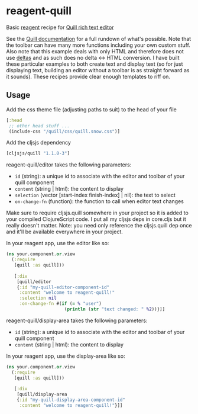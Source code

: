 # reagent-quill
Basic [reagent](http://reagent-project.github.io/) recipe for [Quill rich text editor](http://quilljs.com/)

See the [Quill documentation](http://quilljs.com/docs/quickstart/) for a full rundown of what's possible. Note that the toolbar can have many more functions including your own custom stuff. Also note that this example deals with only HTML and therefore does not use [deltas](https://quilljs.com/guides/designing-the-delta-format/) and as such does no delta <-> HTML conversion. I have built these particular examples to both create text and display text (so for just displaying text, building an editor without a toolbar is as straight forward as it sounds). These recipes provide clear enough templates to riff on.

## Usage

Add the css theme file (adjusting paths to suit) to the head of your file
```cljs
[:head
 ;; other head stuff ...
 (include-css "/quill/css/quill.snow.css")]
```

Add the cljsjs dependency
```cljs
[cljsjs/quill "1.1.0-3"]
```

reagent-quill/editor takes the following parameters:
 * `id` (string): a unique id to associate with the editor and toolbar of your quill component
 * `content` (string | html): the content to display
 * `selection` (vector [start-index finish-index] | nil): the text to select
 * `on-change-fn` (function): the function to call when editor text changes

Make sure to require cljsjs.quill somewhere in your project so it is added to your compiled ClojureScript code. I put all my cljsjs deps in core.cljs but it really doesn't matter. Note: you need only reference the cljsjs.quill dep once and it'll be available everywhere in your project.

In your reagent app, use the editor like so:
```cljs
(ns your.component.or.view
  (:require
   [quill :as quill]))
   
   [:div
    [quill/editor
    {:id "my-quill-editor-component-id"
     :content "welcome to reagent-quill!"
     :selection nil
     :on-change-fn #(if (= % "user")
                      (println (str "text changed: " %2))}]]
```

reagent-quill/display-area takes the following parameters:
 * `id` (string): a unique id to associate with the editor and toolbar of your quill component
 * `content` (string | html): the content to display
 
In your reagent app, use the display-area like so:
```cljs
(ns your.component.or.view
  (:require
   [quill :as quill]))
   
   [:div
    [quill/display-area
    {:id "my-quill-display-area-component-id"
     :content "welcome to reagent-quill!"}]]
